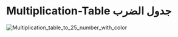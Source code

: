 # Multiplication-Table جدول الضرب 

![Multiplication_table_to_25_number_with_color](https://user-images.githubusercontent.com/55116927/188351522-e603e30c-acb3-4c1a-a93f-a64a2a3cb4aa.jpg)

